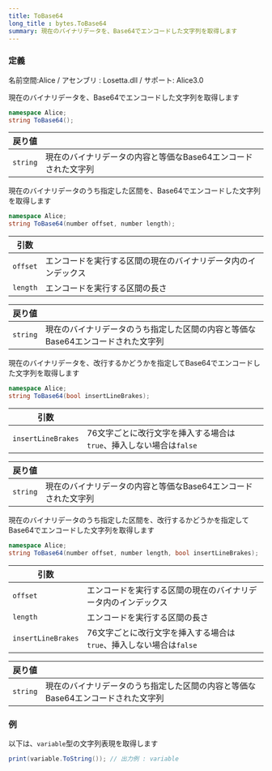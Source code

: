 ```yaml
---
title: ToBase64
long_title : bytes.ToBase64
summary: 現在のバイナリデータを、Base64でエンコードした文字列を取得します
---
```

### 定義
名前空間:Alice / アセンブリ : Losetta.dll / サポート: Alice3.0

現在のバイナリデータを、Base64でエンコードした文字列を取得します

```cs title="AliceScript"
namespace Alice;
string ToBase64();
```

|戻り値| |
|-|-|
|`string`| 現在のバイナリデータの内容と等価なBase64エンコードされた文字列|

現在のバイナリデータのうち指定した区間を、Base64でエンコードした文字列を取得します

```cs title="AliceScript"
namespace Alice;
string ToBase64(number offset, number length);
```

|引数| |
|-|-|
|`offset`|エンコードを実行する区間の現在のバイナリデータ内のインデックス|
|`length`|エンコードを実行する区間の長さ|

|戻り値| |
|-|-|
|`string`| 現在のバイナリデータのうち指定した区間の内容と等価なBase64エンコードされた文字列|

現在のバイナリデータを、改行するかどうかを指定してBase64でエンコードした文字列を取得します

```cs title="AliceScript"
namespace Alice;
string ToBase64(bool insertLineBrakes);
```

|引数| |
|-|-|
|`insertLineBrakes`|76文字ごとに改行文字を挿入する場合は`true`、挿入しない場合は`false`|

|戻り値| |
|-|-|
|`string`| 現在のバイナリデータの内容と等価なBase64エンコードされた文字列|

現在のバイナリデータのうち指定した区間を、改行するかどうかを指定してBase64でエンコードした文字列を取得します

```cs title="AliceScript"
namespace Alice;
string ToBase64(number offset, number length, bool insertLineBrakes);
```

|引数| |
|-|-|
|`offset`|エンコードを実行する区間の現在のバイナリデータ内のインデックス|
|`length`|エンコードを実行する区間の長さ|
|`insertLineBrakes`|76文字ごとに改行文字を挿入する場合は`true`、挿入しない場合は`false`|

|戻り値| |
|-|-|
|`string`| 現在のバイナリデータのうち指定した区間の内容と等価なBase64エンコードされた文字列|

### 例
以下は、`variable`型の文字列表現を取得します

```cs title="AliceScript"
print(variable.ToString()); // 出力例 : variable
```
